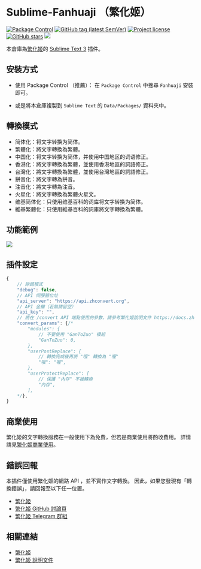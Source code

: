 # Sublime-Fanhuaji （繁化姬）

<a href="https://packagecontrol.io/packages/Fanhuaji"><img alt="Package Control" src="https://img.shields.io/packagecontrol/dt/Fanhuaji"></a>
<a href="https://github.com/Fanhuaji/Sublime-Fanhuaji/tags"><img alt="GitHub tag (latest SemVer)" src="https://img.shields.io/github/tag/Fanhuaji/Sublime-Fanhuaji?logo=github"></a>
<a href="https://github.com/Fanhuaji/Sublime-Fanhuaji/blob/master/LICENSE"><img alt="Project license" src="https://img.shields.io/github/license/Fanhuaji/Sublime-Fanhuaji?logo=github"></a>
<a href="https://github.com/Fanhuaji/Sublime-Fanhuaji/stargazers"><img alt="GitHub stars" src="https://img.shields.io/github/stars/Fanhuaji/Sublime-Fanhuaji?logo=github"></a>
<a href="https://www.paypal.me/jfcherng/5usd" title="Donate to this project using Paypal"><img src="https://img.shields.io/badge/paypal-donate-blue.svg?logo=paypal" /></a>

本倉庫為[繁化姬](https://zhconvert.org)的 [Sublime Text 3](https://www.sublimetext.com) 插件。


## 安裝方式

- 使用 Package Control （推薦）：
  在 `Package Control` 中搜尋 `Fanhuaji` 安裝即可。

- 或是將本倉庫複製到 `Sublime Text` 的 `Data/Packages/` 資料夾中。


## 轉換模式

- 简体化：将文字转换为简体。
- 繁體化：將文字轉換為繁體。
- 中国化：将文字转换为简体，并使用中国地区的词语修正。
- 香港化：將文字轉換為繁體，並使用香港地區的詞語修正。
- 台灣化：將文字轉換為繁體，並使用台灣地區的詞語修正。
- 拼音化：將文字轉為拼音。
- 注音化：將文字轉為注音。
- 火星化：將文字轉換為繁體火星文。
- 维基简体化：只使用维基百科的词库将文字转换为简体。
- 維基繁體化：只使用維基百科的詞庫將文字轉換為繁體。


## 功能範例

![](https://raw.githubusercontent.com/Fanhuaji/Sublime-Fanhuaji/master/docs/images/convert_taiwan.gif)


## 插件設定

```javascript
{
    // 除錯模式
    "debug": false,
    // API 伺服器位址
    "api_server": "https://api.zhconvert.org",
    // API 金鑰（若無請留空）
    "api_key": "",
    // 將在 /convert API 端點使用的參數，請參考繁化姬說明文件 https://docs.zhconvert.org
    "convert_params": {/*
        "modules": {
            // 不要使用 "GanToZuo" 模組
            "GanToZuo": 0,
        },
        "userPostReplace": {
            // 轉換完成後再將 "哦" 轉換為 "喔"
            "哦": "喔",
        },
        "userProtectReplace": [
            // 保護 "內存" 不被轉換
            "內存",
        ],
    */},
}
```


## 商業使用

繁化姬的文字轉換服務在一般使用下為免費，但若是商業使用將酌收費用。
詳情請見[繁化姬商業使用](https://docs.zhconvert.org/commercial)。


## 錯誤回報

本插件僅使用繁化姬的網路 API ，並不實作文字轉換。
因此，如果您發現有「轉換錯誤」，請回報至以下任一位置。

- [繁化姬](https://zhconvert.org)
- [繁化姬 GitHub 討論頁](https://github.com/Fanhuaji/discussion/issues)
- [繁化姬 Telegram 群組](https://t.me/fanhuaji)


## 相關連結

- [繁化姬](https://zhconvert.org)
- [繁化姬 說明文件](https://docs.zhconvert.org)
